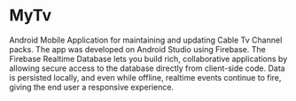 # MyTv
Android Mobile Application for maintaining and updating Cable Tv Channel packs.
The app was developed on Android Studio using Firebase.
The Firebase Realtime Database lets you build rich, collaborative applications by allowing secure access to the database directly from client-side code. Data is persisted locally, and even while offline, realtime events continue to fire, giving the end user a responsive experience.
